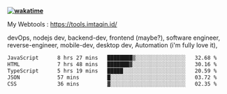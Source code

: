**[![wakatime](https://wakatime.com/badge/user/87646243-158a-4241-a3cb-668e1fa2dbb8.svg)](https://wakatime.com/@87646243-158a-4241-a3cb-668e1fa2dbb8?style=plastic)**


My Webtools : https://tools.imtaqin.id/


devOps, nodejs dev, backend-dev, frontend (maybe?), software engineer, reverse-engineer, mobile-dev, desktop dev, Automation (i'm fully love it), 

<!--START_SECTION:waka-->

```txt
JavaScript      8 hrs 27 mins   ████████▒░░░░░░░░░░░░░░░░   32.68 %
HTML            7 hrs 48 mins   ███████▓░░░░░░░░░░░░░░░░░   30.16 %
TypeScript      5 hrs 19 mins   █████░░░░░░░░░░░░░░░░░░░░   20.59 %
JSON            57 mins         █░░░░░░░░░░░░░░░░░░░░░░░░   03.72 %
CSS             36 mins         ▓░░░░░░░░░░░░░░░░░░░░░░░░   02.35 %
```

<!--END_SECTION:waka-->
